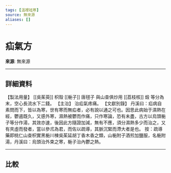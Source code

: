 ```yaml
---
tags: [溫裡袪寒]
source: 無來源
aliases: []
---
```


# 疝氣方

**來源**: 無來源  

---

## 詳細資料
【製法用量】 [[吳茱萸]] 枳殼 [[梔子]] 唐毬子
與山查俱炒用 [[荔枝核]] 煅
等分為末，空心長流水下二錢。
【主治】
治疝氣疼痛。
【文獻別錄】
丹溪曰：疝病自素問而下，皆以為寒，世有寒而無疝者，必有說以通之可也。因思此病始于濕熱在經，鬱遏既久，又感外寒，濕熱被鬱而作痛，只作寒論，恐有未盡，古方以烏頭梔子等分作湯，其效亦速，後因此方隨證加減，無有不應，須分濕熱多少而治之，又有夾虛而發者，當以參朮為君，而佐以疏導，其脈沉緊而滯大者是也。
按：疏導藥即桃仁山查枳實黑梔川楝吳茱延胡丁香木香之類，山梔附子酒煎加鹽服，名梔附湯，丹溪曰：烏頭治外束之寒，梔子治內鬱之熱。

---

## 比較
